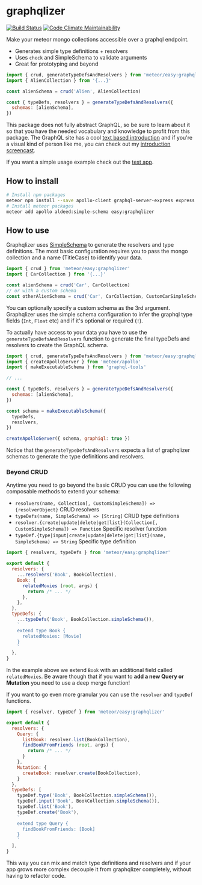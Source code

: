 # graphqlizer 

[![Build Status](http://img.shields.io/travis/matteodem/graphqlizer.svg)](https://travis-ci.org/matteodem/graphqlizer)
[![Code Climate Maintainability](https://api.codeclimate.com/v1/badges/0bf617660f13359a56b5/maintainability)](https://codeclimate.com/github/matteodem/graphqlizer/maintainability)

Make your meteor mongo collections accessible over a graphql endpoint.

* Generates simple type definitions + resolvers
* Uses `check` and SimpleSchema to validate arguments
* Great for prototyping and beyond

```js
import { crud, generateTypeDefsAndResolvers } from 'meteor/easy:graphqlizer'
import { AlienCollection } from '{...}'

const alienSchema = crud('Alien', AlienCollection)

const { typeDefs, resolvers } = generateTypeDefsAndResolvers({
  schemas: [alienSchema],
})
```

This package does not fully abstract GraphQL, so be sure to learn about it so that you have the
needed vocabulary and knowledge to profit from this package. The GraphQL site has a
cool [text based introduction](http://graphql.org/learn/) and if you're a visual kind of person like me, 
you can check out my [introduction screencast](https://matteos-tech-courses.thinkific.com/courses/introduction-to-graphql).

If you want a simple usage example check out the [test app](https://github.com/matteodem/graphqlizer-test-app).

## How to install

```bash
# Install npm packages
meteor npm install --save apollo-client graphql-server-express express graphql graphql-tools body-parser
# Install meteor packages
meteor add apollo aldeed:simple-schema easy:graphqlizer
```

## How to use

Graphqlizer uses [SimpleSchema](https://github.com/aldeed/meteor-simple-schema) to generate the resolvers and type definitions. 
The most basic configuration requires you to pass the mongo collection and a name (TitleCase) to identify your data.

```js
import { crud } from 'meteor/easy:graphqlizer'
import { CarCollection } from '{...}'

const alienSchema = crud('Car', CarCollection)
// or with a custom schema
const otherAlienSchema = crud('Car', CarCollection, CustomCarSimpleSchema)
```

You can optionally specify a custom schema as the 3rd argument. 
Graphqlizer uses the simple schema configuration to infer the 
graphql type fields (`Int`, `Float` etc) and if it's optional or required (`!`). 

To actually have access to your data you 
have to use the `generateTypeDefsAndResolvers`
function to generate the final typeDefs and resolvers to create the GraphQL schema.

```js
import { crud, generateTypeDefsAndResolvers } from 'meteor/easy:graphqlizer'
import { createApolloServer } from 'meteor/apollo'
import { makeExecutableSchema } from 'graphql-tools'

// ...

const { typeDefs, resolvers } = generateTypeDefsAndResolvers({
  schemas: [alienSchema],
})

const schema = makeExecutableSchema({
  typeDefs,
  resolvers,
})

createApolloServer({ schema, graphiql: true })
```

Notice that the `generateTypeDefsAndResolvers` expects a list of graphqlizer schemas
to generate the type definitions and resolvers.

### Beyond CRUD

Anytime you need to go beyond the basic CRUD you can use the following composable methods to extend your schema:

* `resolvers(name, Collection[, CustomSimpleSchema]) => {resolverObject}` CRUD resolvers
* `typeDefs(name, SimpleSchema) => [String]` CRUD type definitions
* `resolver.{create|update|delete|get|list}(Collection[, CustomSimpleSchema]) => Function` Specific resolver function
* `typeDef.{type|input|create|update|delete|get|list}(name, SimpleSchema) => String` Specific type definition

```js
import { resolvers, typeDefs } from 'meteor/easy:graphqlizer'

export default {
  resolvers: {
    ...resolvers('Book', BookCollection),
    Book: {
      relatedMovies (root, args) {
        return /* ... */
      },
    },
  },
  typeDefs: {
    ...typeDefs('Book', BookCollection.simpleSchema()),
    `
    extend type Book {
      relatedMovies: [Movie]   
    }
    `
  },
}
```

In the example above we extend `Book` with an additional field called `relatedMovies`. Be aware though that if you want to **add a new Query or Mutation** you need to use a deep merge function!

If you want to go even more granular you can use the `resolver` and `typeDef` functions.

```js
import { resolver, typeDef } from 'meteor/easy:graphqlizer'

export default {
  resolvers: {
    Query: {
      listBook: resolver.list(BookCollection),
      findBookFromFriends (root, args) {
        return /* ... */      
      }
    },
    Mutation: {
      createBook: resolver.create(BookCollection),
    }
  },
  typeDefs: [
    typeDef.type('Book', BookCollection.simpleSchema()),
    typeDef.input('Book', BookCollection.simpleSchema()),
    typeDef.list('Book'),
    typeDef.create('Book'),
    `
    extend type Query {
      findBookFromFriends: [Book]
    }
    `
  ],
}
```

This way you can mix and match type definitions and resolvers and if your app grows more complex decouple it from graphqlizer completely, without having to refactor code.
